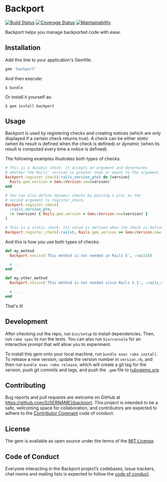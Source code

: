 # Backport

[![Build Status](https://travis-ci.org/nebulab/backport.svg?branch=master)](https://travis-ci.org/nebulab/backport)
[![Coverage Status](https://coveralls.io/repos/github/nebulab/backport/badge.svg?branch=master)](https://coveralls.io/github/nebulab/backport?branch=master)
[![Maintainability](https://api.codeclimate.com/v1/badges/c5705b7ed58864609452/maintainability)](https://codeclimate.com/github/nebulab/backport/maintainability)

Backport helps you manage backported code with ease.

## Installation

Add this line to your application's Gemfile:

```ruby
gem 'backport'
```

And then execute:

    $ bundle

Or install it yourself as:

    $ gem install backport

## Usage

Backport is used by registering checks and creating notices (which are only displayed if a certain 
check returns true). A check can be either _static_ (when its result is defined when the check
is defined) or _dynamic_ (when its result is computed every time a notice is defined). 

The following examples illustrates both types of checks:

```ruby
# This is a dynamic check: it accepts an argument and determines
# whether the Rails' version is greater than or equal to the argument. 
Backport.register_check(:rails_version_gte) do |version|
  Rails.gem_version > Gem::Version.new(version)
end

# You can also define dynamic checks by passing a proc as the
# second argument to register_check.
Backport.register_check(
  :rails_version_gte, 
  -> (version) { Rails.gem_version > Gem::Version.new(version) }
)

# This is a static check: its value is defined when the check is defined.
Backport.register_check(:rails5, Rails.gem_version >= Gem::Version.new('5.0.0')) 
```

And this is how you use both types of checks:

```ruby
def my_method
  Backport.notice('This method is not needed in Rails 5', :rails5)

  # ...
end

def my_other_method
  Backport.notice('This method is not needed since Rails 5.1', :rails_version_gte, '5.1.0')

  # ...
end
```

That's it!

## Development

After checking out the repo, run `bin/setup` to install dependencies. Then, run `rake spec` to run 
the tests. You can also run `bin/console` for an interactive prompt that will allow you to 
experiment.

To install this gem onto your local machine, run `bundle exec rake install`. To release a new 
version, update the version number in `version.rb`, and then run `bundle exec rake release`, which 
will create a git tag for the version, push git commits and tags, and push the `.gem` file to 
[rubygems.org](https://rubygems.org).

## Contributing

Bug reports and pull requests are welcome on GitHub at https://github.com/[USERNAME]/backport. This 
project is intended to be a safe, welcoming space for collaboration, and contributors are expected 
to adhere to the [Contributor Covenant](http://contributor-covenant.org) code of conduct.

## License

The gem is available as open source under the terms of the [MIT License](https://opensource.org/licenses/MIT).

## Code of Conduct

Everyone interacting in the Backport project’s codebases, issue trackers, chat rooms and mailing 
lists is expected to follow the [code of conduct](https://github.com/nebulab/backport/blob/master/CODE_OF_CONDUCT.md).

